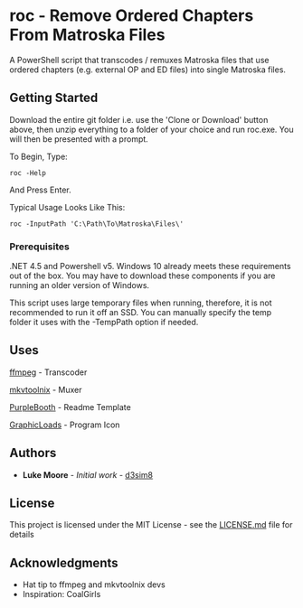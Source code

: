 # roc - Remove Ordered Chapters From Matroska Files

A PowerShell script that transcodes / remuxes Matroska files that use ordered chapters (e.g. external OP and ED files) into single Matroska files.

## Getting Started

Download the entire git folder i.e. use the 'Clone or Download' button above, then unzip everything to a folder of your choice and run roc.exe. You will then be presented with a prompt.

To Begin, Type:

```
roc -Help
```
And Press Enter.

Typical Usage Looks Like This:
```
roc -InputPath 'C:\Path\To\Matroska\Files\'
```

### Prerequisites

.NET 4.5 and Powershell v5. Windows 10 already meets these requirements out of the box. You may have to download these components if you are running an older version of Windows.

This script uses large temporary files when running, therefore, it is not recommended to run it off an SSD. You can manually specify the temp folder it uses with the -TempPath option if needed.

## Uses
[ffmpeg](https://www.ffmpeg.org/) - Transcoder

[mkvtoolnix](https://mkvtoolnix.download/index.html) - Muxer

[PurpleBooth](https://github.com/PurpleBooth) - Readme Template

[GraphicLoads](http://graphicloads.com/) - Program Icon

## Authors

* **Luke Moore** - *Initial work* - [d3sim8](https://github.com/lukemoore66)

## License

This project is licensed under the MIT License - see the [LICENSE.md](/res/LICENSE.md) file for details

## Acknowledgments

* Hat tip to ffmpeg and mkvtoolnix devs
* Inspiration: CoalGirls

